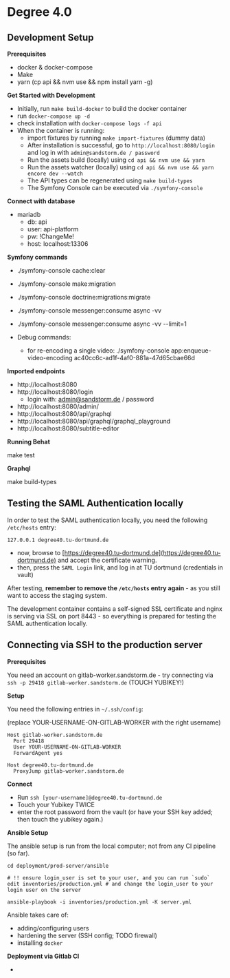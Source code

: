 # Degree 4.0

## Development Setup

**Prerequisites**

- docker & docker-compose
- Make
- yarn (cp api && nvm use && npm install yarn -g)

**Get Started with Development**

- Initially, run `make build-docker` to build the docker container
- run `docker-compose up -d`
- check installation with `docker-compose logs -f api`
- When the container is running:
    - import fixtures by running `make import-fixtures` (dummy data)
    - After installation is successful, go to `http://localhost:8080/login` and log in with `admin@sandstorm.de / password`
    - Run the assets build (locally) using `cd api && nvm use && yarn`
    - Run the assets watcher (locally) using `cd api && nvm use && yarn encore dev --watch`
    - The API types can be regenerated using `make build-types`
    - The Symfony Console can be executed via `./symfony-console`

**Connect with database**

- mariadb
    - db: api
    - user: api-platform
    - pw: !ChangeMe!
    - host: localhost:13306

**Symfony commands**
- ./symfony-console cache:clear
- ./symfony-console make:migration
- ./symfony-console doctrine:migrations:migrate
- ./symfony-console messenger:consume async -vv
- ./symfony-console messenger:consume async -vv --limit=1

- Debug commands:
  - for re-encoding a single video: ./symfony-console app:enqueue-video-encoding ac40cc6c-ad1f-4af0-881a-47d65cbae66d

**Imported endpoints**
- http://localhost:8080
- http://localhost:8080/login
    - login with: admin@sandstorm.de / password
- http://localhost:8080/admin/
- http://localhost:8080/api/graphql
- http://localhost:8080/api/graphql/graphql_playground
- http://localhost:8080/subtitle-editor

**Running Behat**

make test


**Graphql**

make build-types


## Testing the SAML Authentication locally
 
In order to test the SAML authentication locally, you need the following `/etc/hosts` entry:

```
127.0.0.1 degree40.tu-dortmund.de
```

- now, browse to [https://degree40.tu-dortmund.de](https://degree40.tu-dortmund.de) and accept the certificate warning.
- then, press the `SAML Login` link, and log in at TU dortmund (credentials in vault)

After testing, **remember to remove the `/etc/hosts` entry again** - as you still want to access the staging system.

The development container contains a self-signed SSL certificate and nginx is serving via SSL on port 8443 - so everything
is prepared for testing the SAML authentication locally.

## Connecting via SSH to the production server

**Prerequisites**

You need an account on gitlab-worker.sandstorm.de - try connecting via `ssh -p 29418 gitlab-worker.sandstorm.de` (TOUCH YUBIKEY!)

**Setup**

You need the following entries in `~/.ssh/config`:

(replace YOUR-USERNAME-ON-GITLAB-WORKER with the right username)

```
Host gitlab-worker.sandstorm.de
  Port 29418
  User YOUR-USERNAME-ON-GITLAB-WORKER
  ForwardAgent yes

Host degree40.tu-dortmund.de
  ProxyJump gitlab-worker.sandstorm.de
```

**Connect**

- Run `ssh [your-username]@degree40.tu-dortmund.de`
- Touch your Yubikey TWICE
- enter the root password from the vault (or have your SSH key added; then touch the yubikey again.)

**Ansible Setup**

The ansible setup is run from the local computer; not from any CI pipeline (so far).

```
cd deployment/prod-server/ansible

# !! ensure login_user is set to your user, and you can run `sudo`
edit inventories/production.yml # and change the login_user to your login user on the server

ansible-playbook -i inventories/production.yml -K server.yml
```

Ansible takes care of:

- adding/configuring users
- hardening the server (SSH config; TODO firewall)
- installing `docker`

**Deployment via Gitlab CI**

- 
